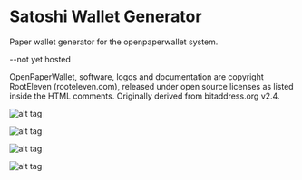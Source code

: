 Satoshi Wallet Generator
=============

Paper wallet generator for the openpaperwallet system.

--not yet hosted

OpenPaperWallet, software, logos and documentation are copyright RootEleven (rooteleven.com), released under open source licenses as listed inside the HTML comments.
Originally derived from bitaddress.org v2.4.

![alt tag](https://raw.githubusercontent.com/conman1136/SatoshiWalletGenerator/master/img/wallet_designs/Grey.jpg)

![alt tag](https://raw.githubusercontent.com/conman1136/SatoshiWalletGenerator/master/img/wallet_designs/Green.jpg)

![alt tag](https://raw.githubusercontent.com/conman1136/SatoshiWalletGenerator/master/img/wallet_designs/Red.jpg)

![alt tag](https://raw.githubusercontent.com/conman1136/SatoshiWalletGenerator/master/img/wallet_designs/Purple.jpg)

